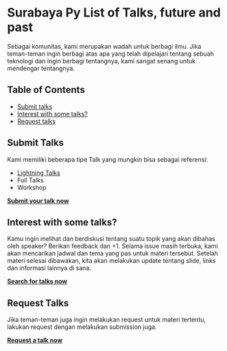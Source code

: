 # Surabaya Py List of Talks, future and past

Sebagai komunitas, kami merupakan wadah untuk berbagi ilmu. Jika teman-teman ingin berbagi atas apa yang telah dipelajari tentang sebuah teknologi dan ingin berbagi tentangnya, kami sangat senang untuk mendengar tentangnya.

Table of Contents
----
- [Submit talks](#submit-talks)
- [Interest with some talks?](#interest-with-some-talks)
- [Request talks](#request-talks)


## Submit Talks

Kami memiliki beberapa tipe Talk yang mungkin bisa sebagai referensi:
* [Lightning Talks](https://github.com/surabaya-py/talks/blob/master/Lightning%20Talks%20README.md)
* Full Talks
* Workshop

[**Submit your talk now**](https://github.com/surabaya-py/talks/issues/new)

## Interest with some talks?

Kamu ingin melihat dan berdiskusi tentang suatu topik yang akan dibahas oleh speaker? Berikan feedback dan +1. Selama issue masih terbuka, kami akan mencarikan jadwal dan tema yang pas untuk materi tersebut. Setelah materi selesai dibawakan, kita akan melakukan update tentang slide, links dan informasi lainnya di sana.

[**Search for talks now**](https://github.com/surabaya-py/talks/issues)

## Request Talks

Jika teman-teman juga ingin melakukan request untuk materi tertentu, lakukan request dengan melakukan submission juga.

[**Request a talk now**](https://github.com/surabaya-py/talks/issues/new)
